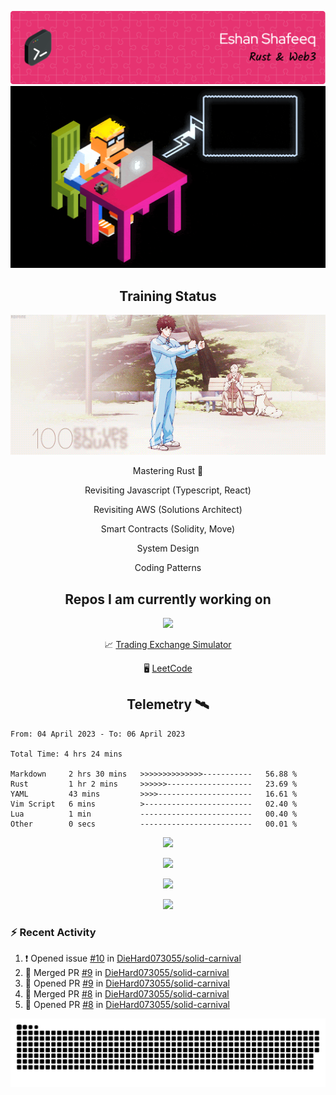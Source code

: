 ![Header](/assets/github-header-image.png)
![Work in Progress](/assets/WIP.gif "Work in Progress")


<h2 align="center">Training Status</h2>
<p align="center">
  <img alig src="/assets/saitama_training.gif" />
</p>


<p align="center">
Mastering Rust 🦀  
</p>
<p align="center">
Revisiting Javascript (Typescript, React)  
</p>
<p align="center">
Revisiting AWS (Solutions Architect)  
</p>
<p align="center">
Smart Contracts (Solidity, Move)  
</p>
<p align="center">
System Design  
</p>
<p align="center">
Coding Patterns  
</p>

<h2 align="center">Repos I am currently working on </h2>
<p align="center">
  <img alig src="/assets/Izuku_uses_Faux_100.gif" />
</p>

<p align="center">
 📈 <a href="https://github.com/DieHard073055/solid-carnival">Trading Exchange Simulator</a></li>
</p>
<p align="center">
 🖥  <a href="https://github.com/DieHard073055/super-duper-octo-disc">LeetCode</a></li>
</p>


<h2 align="center">Telemetry  🛰</h2>
<!--START_SECTION:waka-->

```text
From: 04 April 2023 - To: 06 April 2023

Total Time: 4 hrs 24 mins

Markdown     2 hrs 30 mins   >>>>>>>>>>>>>>-----------   56.88 %
Rust         1 hr 2 mins     >>>>>>-------------------   23.69 %
YAML         43 mins         >>>>---------------------   16.61 %
Vim Script   6 mins          >------------------------   02.40 %
Lua          1 min           -------------------------   00.40 %
Other        0 secs          -------------------------   00.01 %
```

<!--END_SECTION:waka-->

<p align="center">
  <img alig src="https://github-profile-trophy.vercel.app/?username=diehard073055&theme=juicyfresh&column=6&rank=SSS,SS,S,AAA,AA,A,B,C" />
</p>

<p align="center">
  <img alig src="https://github-readme-stats.vercel.app/api?username=diehard073055&show_icons=true&theme=radical&card_width=700" />
</p>

<p align="center">
  <img alig src="https://github-readme-stats.vercel.app/api/top-langs/?username=diehard073055&theme=radical&card_width=700" />
</p>
<p align="center">
  <img alig src="https://streak-stats.demolab.com?user=diehard073055&theme=dark&hide_border=true" />
</p>



### ⚡ Recent Activity

<!--START_SECTION:activity-->
1. ❗️ Opened issue [#10](https://github.com/DieHard073055/solid-carnival/issues/10) in [DieHard073055/solid-carnival](https://github.com/DieHard073055/solid-carnival)
2. 🎉 Merged PR [#9](https://github.com/DieHard073055/solid-carnival/pull/9) in [DieHard073055/solid-carnival](https://github.com/DieHard073055/solid-carnival)
3. 💪 Opened PR [#9](https://github.com/DieHard073055/solid-carnival/pull/9) in [DieHard073055/solid-carnival](https://github.com/DieHard073055/solid-carnival)
4. 🎉 Merged PR [#8](https://github.com/DieHard073055/solid-carnival/pull/8) in [DieHard073055/solid-carnival](https://github.com/DieHard073055/solid-carnival)
5. 💪 Opened PR [#8](https://github.com/DieHard073055/solid-carnival/pull/8) in [DieHard073055/solid-carnival](https://github.com/DieHard073055/solid-carnival)
<!--END_SECTION:activity-->

<picture>
  <source media="(prefers-color-scheme: dark)" srcset="https://raw.githubusercontent.com/DieHard073055/diehard073055/output/github-contribution-grid-snake-dark.svg" />
  <source media="(prefers-color-scheme: light)" srcset="https://raw.githubusercontent.com/DieHard073055/diehard073055/output/github-contribution-grid-snake.svg" />
  <img alt="github-snake" src="https://raw.githubusercontent.com/DieHard073055/diehard073055/output/github-contribution-grid-snake.svg" />
</picture>
